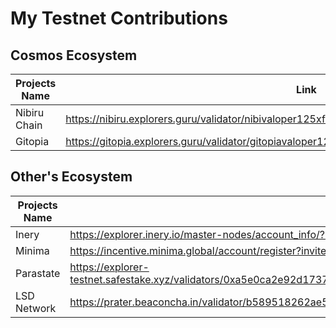 # My Testnet Contributions


## Cosmos Ecosystem 

| Projects Name | Link |
| ------------- | ---- |
| Nibiru Chain | https://nibiru.explorers.guru/validator/nibivaloper125xfm75paeaa90ntfc8m74wjfnaqv5gq9j6jej | 
| Gitopia | https://gitopia.explorers.guru/validator/gitopiavaloper125xfm75paeaa90ntfc8m74wjfnaqv5gqdwnhty |


## Other's Ecosystem 

| Projects Name | Link |
| ------------- | ---- |
| Inery | https://explorer.inery.io/master-nodes/account_info/?name=annisadewi |
| Minima | https://incentive.minima.global/account/register?inviteCode=ANQUEMVC |
| Parastate | https://explorer-testnet.safestake.xyz/validators/0xa5e0ca2e92d1737137255a2db84d4f8c4d1fe107b680c19ca81ad8761142fa36ef30e2f9b5ed32f7b0ede68eba8dddff |
| LSD Network | https://prater.beaconcha.in/validator/b589518262ae5faf44122526b246678ee08f5efbaefa1c0b431ac5410954053ea6591d92c6ffff5d403de1463059943a |
